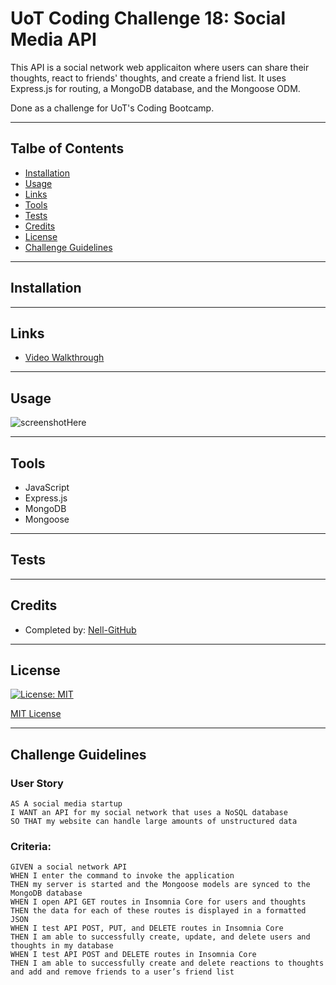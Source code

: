 # UoT Coding Challenge 18: Social Media API
This API is a social network web applicaiton where users can share their thoughts, react to friends' thoughts, and create a friend list. It uses Express.js for routing, a MongoDB database, and the Mongoose ODM.

Done as a challenge for UoT's Coding Bootcamp.
___

## Talbe of Contents
* [Installation](#installation)
* [Usage](#usage)
* [Links](#links)
* [Tools](#tools)
* [Tests](#tests)
* [Credits](#credits)
* [License](#license)
* [Challenge Guidelines](#challenge-guidelines)
___

## Installation

___

## Links
* [Video Walkthrough]()

___

## Usage

![screenshotHere](/assets/images/)
___


## Tools
* JavaScript
* Express.js
* MongoDB
* Mongoose
<!-- * dotenv -->
<!-- * bcrypt -->
___

## Tests

___

## Credits
* Completed by: [Nell-GitHub](https://github.com/ShannonNell)
___

## License
[![License: MIT](https://img.shields.io/badge/License-MIT-yellow.svg)](https://opensource.org/licenses/MIT)

[MIT License](https://choosealicense.com/licenses/mit/)    
___

## Challenge Guidelines
### User Story
```
AS A social media startup
I WANT an API for my social network that uses a NoSQL database
SO THAT my website can handle large amounts of unstructured data
```
### Criteria: 
```
GIVEN a social network API
WHEN I enter the command to invoke the application
THEN my server is started and the Mongoose models are synced to the MongoDB database
WHEN I open API GET routes in Insomnia Core for users and thoughts
THEN the data for each of these routes is displayed in a formatted JSON
WHEN I test API POST, PUT, and DELETE routes in Insomnia Core
THEN I am able to successfully create, update, and delete users and thoughts in my database
WHEN I test API POST and DELETE routes in Insomnia Core
THEN I am able to successfully create and delete reactions to thoughts and add and remove friends to a user’s friend list
```

